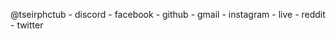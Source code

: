  @tseirphctub - discord - facebook - github - gmail - instagram - live - reddit - twitter 



<!---
tseirphctub/tseirphctub is a ✨ special ✨ repository because its `README.md` (this file) appears on your GitHub profile.
You can click the Preview link to take a look at your changes.
--->
